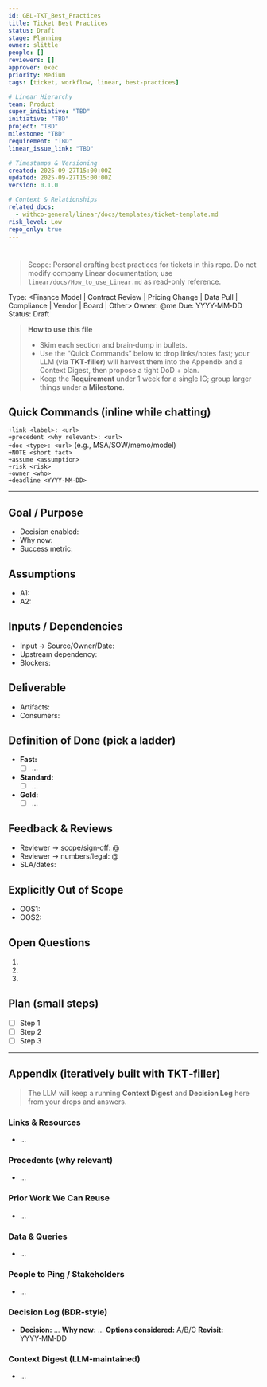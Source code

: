 ```yaml
---
id: GBL-TKT_Best_Practices
title: Ticket Best Practices
status: Draft
stage: Planning
owner: slittle
people: []
reviewers: []
approver: exec
priority: Medium
tags: [ticket, workflow, linear, best-practices]

# Linear Hierarchy
team: Product
super_initiative: "TBD"
initiative: "TBD"
project: "TBD"
milestone: "TBD"
requirement: "TBD"
linear_issue_link: "TBD"

# Timestamps & Versioning
created: 2025-09-27T15:00:00Z
updated: 2025-09-27T15:00:00Z
version: 0.1.0

# Context & Relationships
related_docs:
  - withco-general/linear/docs/templates/ticket-template.md
risk_level: Low
repo_only: true
---
```


# <Ticket Title>

> Scope: Personal drafting best practices for tickets in this repo. Do not modify company Linear documentation; use `linear/docs/How_to_use_Linear.md` as read-only reference.

Type: <Finance Model | Contract Review | Pricing Change | Data Pull | Compliance | Vendor | Board | Other>
Owner: @me Due: YYYY‑MM‑DD Status: Draft

> **How to use this file**
>
> - Skim each section and brain‑dump in bullets.
> - Use the “Quick Commands” below to drop links/notes fast; your LLM (via **TKT‑filler**) will harvest them into the Appendix and a Context Digest, then propose a tight DoD + plan.
> - Keep the **Requirement** under 1 week for a single IC; group larger things under a **Milestone**.

## Quick Commands (inline while chatting)

`+link <label>: <url>`  
`+precedent <why relevant>: <url>`  
`+doc <type>: <url>` (e.g., MSA/SOW/memo/model)  
`+NOTE <short fact>`  
`+assume <assumption>`  
`+risk <risk>`  
`+owner <who>`  
`+deadline <YYYY‑MM‑DD>`

---

## Goal / Purpose

<!-- LLM: In 1–2 sentences, translate this into the decision this deliverable enables, and why now. Offer a one‑line success metric. -->

- Decision enabled:
- Why now:
- Success metric:

## Assumptions

<!-- LLM: List explicit assumptions; flag High‑risk ones; propose 1 quick validation per High risk (<60 min). -->

- A1:
- A2:

## Inputs / Dependencies

<!-- LLM: Inventory inputs (data, contracts, prior models), owners, dates; call out blockers. -->

- Input → Source/Owner/Date:
- Upstream dependency:
- Blockers:

## Deliverable

<!-- LLM: Name the artifact(s) + format(s) consumers expect (sheet, redline PDF, memo, dashboard). -->

- Artifacts:
- Consumers:

## Definition of Done (pick a ladder)

<!-- LLM: Propose a 3‑tier DoD ladder; each tier must be independently shippable. Keep checks binary and evidence‑backed. -->

- **Fast:**
  - [ ] …
- **Standard:**
  - [ ] …
- **Gold:**
  - [ ] …

## Feedback & Reviews

<!-- LLM: Identify reviewers + what to check; set SLAs; schedule the earliest possible review. -->

- Reviewer → scope/sign‑off: @
- Reviewer → numbers/legal: @
- SLA/dates:

## Explicitly Out of Scope

<!-- LLM: List tempting-but-out items with rationale to protect timeline. -->

- OOS1:
- OOS2:

## Open Questions

<!-- LLM: Ask up to 5 clarifying Qs; include “how to answer” suggestions (Notion MCP, data pull, ping @). -->

1.
2.
3.

## Plan (small steps)

<!-- LLM: Break into 20–60 min tasks; order for shortest path to a reviewable artifact; insert checkpoints. -->

- [ ] Step 1
- [ ] Step 2
- [ ] Step 3

---

## Appendix (iteratively built with TKT‑filler)

> The LLM will keep a running **Context Digest** and **Decision Log** here from your drops and answers.

### Links & Resources

- …

### Precedents (why relevant)

- …

### Prior Work We Can Reuse

- …

### Data & Queries

- …

### People to Ping / Stakeholders

- …

### Decision Log (BDR‑style)

- **Decision:** … **Why now:** … **Options considered:** A/B/C **Revisit:** YYYY‑MM‑DD

### Context Digest (LLM‑maintained)

- …
